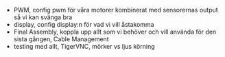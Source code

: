- PWM, config pwm för våra motorer kombinerat med sensorernas output så vi kan svänga bra
- display, config display:n för vad vi vill åstakomma
- Final Assembly, koppla upp allt som vi behöver och vill använda för den sista gången, Cable Management
- testing med allt, TigerVNC, mörker vs ljus körning
